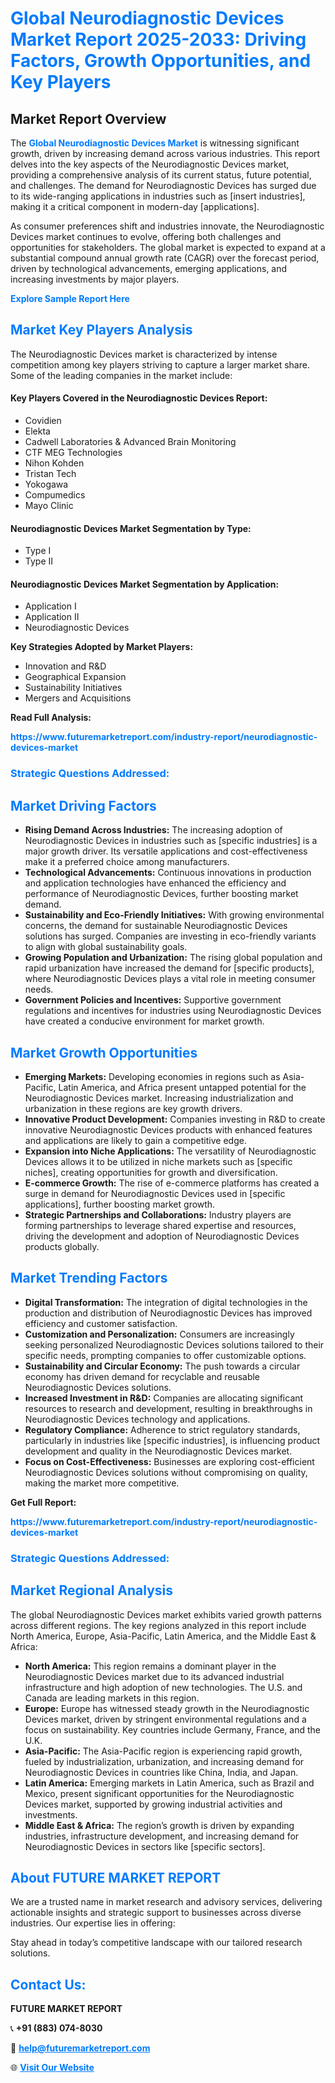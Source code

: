 <h1 style="color: #007BFF;">Global Neurodiagnostic Devices Market Report 2025-2033: Driving Factors, Growth Opportunities, and Key Players</h1>

<section id="overview">
<h2>Market Report Overview</h2>
<p>The <a href="https://www.futuremarketreport.com/industry-report/neurodiagnostic-devices-market" style="color: #007BFF; text-decoration: none;"><strong>Global Neurodiagnostic Devices Market</strong></a> is witnessing significant growth, driven by increasing demand across various industries. This report delves into the key aspects of the Neurodiagnostic Devices market, providing a comprehensive analysis of its current status, future potential, and challenges. The demand for Neurodiagnostic Devices has surged due to its wide-ranging applications in industries such as [insert industries], making it a critical component in modern-day [applications].</p>
<p>As consumer preferences shift and industries innovate, the Neurodiagnostic Devices market continues to evolve, offering both challenges and opportunities for stakeholders. The global market is expected to expand at a substantial compound annual growth rate (CAGR) over the forecast period, driven by technological advancements, emerging applications, and increasing investments by major players.</p>
</section>

<section id="overview">
<p><a href="https://www.futuremarketreport.com/request-sample/reportId=113446" style="color: #007BFF; text-decoration: none;"><strong>Explore Sample Report Here</strong></a></p>
</section>

<section id="key-players">
<h2 style="color: #007BFF;">Market Key Players Analysis</h2>
<p>The Neurodiagnostic Devices market is characterized by intense competition among key players striving to capture a larger market share. Some of the leading companies in the market include:</p>
<h4>Key Players Covered in the Neurodiagnostic Devices Report:</h4>
<ul><li>Covidien</li><li>Elekta</li><li>Cadwell Laboratories &amp; Advanced Brain Monitoring</li><li>CTF MEG Technologies</li><li>Nihon Kohden</li><li>Tristan Tech</li><li>Yokogawa</li><li>Compumedics</li><li>Mayo Clinic</li></ul>
<h4>Neurodiagnostic Devices Market Segmentation by Type:</h4>
<ul><li>Type I</li><li>Type II</li></ul>

<h4>Neurodiagnostic Devices Market Segmentation by Application:</h4>
<ul><li>Application I</li><li>Application II</li><li>Neurodiagnostic Devices</li></ul>
<p><strong>Key Strategies Adopted by Market Players:</strong></p>
<ul>
<li>Innovation and R&D</li>
<li>Geographical Expansion</li>
<li>Sustainability Initiatives</li>
<li>Mergers and Acquisitions</li>
</ul>
</section>

<section>
<p><strong>Read Full Analysis: </strong></p><a href="https://www.futuremarketreport.com/industry-report/neurodiagnostic-devices-market" style="color: #007BFF; text-decoration: none;"><strong>https://www.futuremarketreport.com/industry-report/neurodiagnostic-devices-market</strong></a>
<h3 style="color: #007BFF;">Strategic Questions Addressed:</h3>
</section>

<section id="driving-factors">
<h2 style="color: #007BFF;">Market Driving Factors</h2>
<ul>
<li><strong>Rising Demand Across Industries:</strong> The increasing adoption of Neurodiagnostic Devices in industries such as [specific industries] is a major growth driver. Its versatile applications and cost-effectiveness make it a preferred choice among manufacturers.</li>
<li><strong>Technological Advancements:</strong> Continuous innovations in production and application technologies have enhanced the efficiency and performance of Neurodiagnostic Devices, further boosting market demand.</li>
<li><strong>Sustainability and Eco-Friendly Initiatives:</strong> With growing environmental concerns, the demand for sustainable Neurodiagnostic Devices solutions has surged. Companies are investing in eco-friendly variants to align with global sustainability goals.</li>
<li><strong>Growing Population and Urbanization:</strong> The rising global population and rapid urbanization have increased the demand for [specific products], where Neurodiagnostic Devices plays a vital role in meeting consumer needs.</li>
<li><strong>Government Policies and Incentives:</strong> Supportive government regulations and incentives for industries using Neurodiagnostic Devices have created a conducive environment for market growth.</li>
</ul>
</section>

<section id="growth-opportunities">
<h2 style="color: #007BFF;">Market Growth Opportunities</h2>
<ul>
<li><strong>Emerging Markets:</strong> Developing economies in regions such as Asia-Pacific, Latin America, and Africa present untapped potential for the Neurodiagnostic Devices market. Increasing industrialization and urbanization in these regions are key growth drivers.</li>
<li><strong>Innovative Product Development:</strong> Companies investing in R&D to create innovative Neurodiagnostic Devices products with enhanced features and applications are likely to gain a competitive edge.</li>
<li><strong>Expansion into Niche Applications:</strong> The versatility of Neurodiagnostic Devices allows it to be utilized in niche markets such as [specific niches], creating opportunities for growth and diversification.</li>
<li><strong>E-commerce Growth:</strong> The rise of e-commerce platforms has created a surge in demand for Neurodiagnostic Devices used in [specific applications], further boosting market growth.</li>
<li><strong>Strategic Partnerships and Collaborations:</strong> Industry players are forming partnerships to leverage shared expertise and resources, driving the development and adoption of Neurodiagnostic Devices products globally.</li>
</ul>
</section>

<section id="trending-factors">
<h2 style="color: #007BFF;">Market Trending Factors</h2>
<ul>
<li><strong>Digital Transformation:</strong> The integration of digital technologies in the production and distribution of Neurodiagnostic Devices has improved efficiency and customer satisfaction.</li>
<li><strong>Customization and Personalization:</strong> Consumers are increasingly seeking personalized Neurodiagnostic Devices solutions tailored to their specific needs, prompting companies to offer customizable options.</li>
<li><strong>Sustainability and Circular Economy:</strong> The push towards a circular economy has driven demand for recyclable and reusable Neurodiagnostic Devices solutions.</li>
<li><strong>Increased Investment in R&D:</strong> Companies are allocating significant resources to research and development, resulting in breakthroughs in Neurodiagnostic Devices technology and applications.</li>
<li><strong>Regulatory Compliance:</strong> Adherence to strict regulatory standards, particularly in industries like [specific industries], is influencing product development and quality in the Neurodiagnostic Devices market.</li>
<li><strong>Focus on Cost-Effectiveness:</strong> Businesses are exploring cost-efficient Neurodiagnostic Devices solutions without compromising on quality, making the market more competitive.</li>
</ul>
</section>

<section>
<p><strong>Get Full Report: </strong></p><a href="https://www.futuremarketreport.com/industry-report/neurodiagnostic-devices-market" style="color: #007BFF; text-decoration: none;"><strong>https://www.futuremarketreport.com/industry-report/neurodiagnostic-devices-market</strong></a>
<h3 style="color: #007BFF;">Strategic Questions Addressed:</h3>
</section>


<section id="regional-analysis">
<h2 style="color: #007BFF;">Market Regional Analysis</h2>
<p>The global Neurodiagnostic Devices market exhibits varied growth patterns across different regions. The key regions analyzed in this report include North America, Europe, Asia-Pacific, Latin America, and the Middle East & Africa:</p>
<ul>
<li><strong>North America:</strong> This region remains a dominant player in the Neurodiagnostic Devices market due to its advanced industrial infrastructure and high adoption of new technologies. The U.S. and Canada are leading markets in this region.</li>
<li><strong>Europe:</strong> Europe has witnessed steady growth in the Neurodiagnostic Devices market, driven by stringent environmental regulations and a focus on sustainability. Key countries include Germany, France, and the U.K.</li>
<li><strong>Asia-Pacific:</strong> The Asia-Pacific region is experiencing rapid growth, fueled by industrialization, urbanization, and increasing demand for Neurodiagnostic Devices in countries like China, India, and Japan.</li>
<li><strong>Latin America:</strong> Emerging markets in Latin America, such as Brazil and Mexico, present significant opportunities for the Neurodiagnostic Devices market, supported by growing industrial activities and investments.</li>
<li><strong>Middle East & Africa:</strong> The region’s growth is driven by expanding industries, infrastructure development, and increasing demand for Neurodiagnostic Devices in sectors like [specific sectors].</li>
</ul>
</section>

<footer>
<h2 style="color: #007BFF;">About FUTURE MARKET REPORT</h2>
<p>We are a trusted name in market research and advisory services, delivering actionable insights and strategic support to businesses across diverse industries. Our expertise lies in offering:</p>

<p>Stay ahead in today’s competitive landscape with our tailored research solutions.</p>

<h2 style="color: #007BFF;">Contact Us:</h2>
<p><strong>FUTURE MARKET REPORT</strong></p>
<p>📞 <strong>+91 (883) 074-8030</strong></p>
<p>📧 <strong><a href="mailto:help@futuremarketreport.com" style="color: #007BFF;">help@futuremarketreport.com</a></strong></p>
<p>🌐 <strong><a href="https://www.futuremarketreport.com/" style="color: #007BFF;">Visit Our Website</a></strong></p>
</footer>